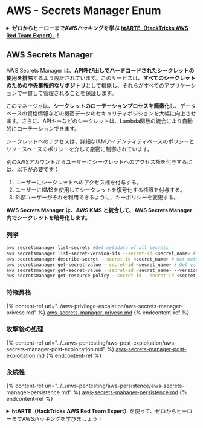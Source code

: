 # AWS - Secrets Manager Enum

<details>

<summary><strong>ゼロからヒーローまでAWSハッキングを学ぶ</strong> <a href="https://training.hacktricks.xyz/courses/arte"><strong>htARTE（HackTricks AWS Red Team Expert）</strong></a><strong>！</strong></summary>

HackTricks をサポートする他の方法:

* **HackTricks で企業を宣伝したい**または **HackTricks をPDFでダウンロードしたい**場合は、[**SUBSCRIPTION PLANS**](https://github.com/sponsors/carlospolop)をチェックしてください！
* [**公式PEASS＆HackTricksグッズ**](https://peass.creator-spring.com)を入手する
* [**The PEASS Family**](https://opensea.io/collection/the-peass-family)を発見し、独占的な[**NFTs**](https://opensea.io/collection/the-peass-family)のコレクションを見つける
* **💬 [**Discordグループ**](https://discord.gg/hRep4RUj7f)または[**telegramグループ**](https://t.me/peass)に参加するか、**Twitter** 🐦 [**@hacktricks_live**](https://twitter.com/hacktricks_live)**をフォローする。**
* **ハッキングトリックを共有するために、[**HackTricks**](https://github.com/carlospolop/hacktricks)と[**HackTricks Cloud**](https://github.com/carlospolop/hacktricks-cloud)のGitHubリポジトリにPRを提出する。**

</details>

## AWS Secrets Manager

AWS Secrets Manager は、**API呼び出しでハードコードされたシークレットの使用を排除**するよう設計されています。このサービスは、**すべてのシークレットのための中央集権的なリポジトリ**として機能し、それらがすべてのアプリケーションで一貫して管理されることを保証します。

このマネージャは、**シークレットのローテーションプロセスを簡素化**し、データベースの資格情報などの機密データのセキュリティポジションを大幅に向上させます。さらに、APIキーなどのシークレットは、Lambda関数の統合により自動的にローテーションできます。

シークレットへのアクセスは、詳細なIAMアイデンティティベースのポリシーとリソースベースのポリシーを介して厳密に制御されています。

別のAWSアカウントからユーザーにシークレットへのアクセス権を付与するには、以下が必要です：
1. ユーザーにシークレットへのアクセス権を付与する。
2. ユーザーにKMSを使用してシークレットを復号化する権限を付与する。
3. 外部ユーザーがそれを利用できるように、キーポリシーを変更する。

**AWS Secrets Manager は、AWS KMS と統合して、AWS Secrets Manager 内でシークレットを暗号化します。**

### **列挙**
```bash
aws secretsmanager list-secrets #Get metadata of all secrets
aws secretsmanager list-secret-version-ids --secret-id <secret_name> # Get versions
aws secretsmanager describe-secret --secret-id <secret_name> # Get metadata
aws secretsmanager get-secret-value --secret-id <secret_name> # Get value
aws secretsmanager get-secret-value --secret-id <secret_name> --version-id <version-id> # Get value of a different version
aws secretsmanager get-resource-policy --secret-id --secret-id <secret_name>
```
### 特権昇格

{% content-ref url="../aws-privilege-escalation/aws-secrets-manager-privesc.md" %}
[aws-secrets-manager-privesc.md](../aws-privilege-escalation/aws-secrets-manager-privesc.md)
{% endcontent-ref %}

### 攻撃後の処理

{% content-ref url="../../aws-pentesting/aws-post-exploitation/aws-secrets-manager-post-exploitation.md" %}
[aws-secrets-manager-post-exploitation.md](../../aws-pentesting/aws-post-exploitation/aws-secrets-manager-post-exploitation.md)
{% endcontent-ref %}

### 永続性

{% content-ref url="../../aws-pentesting/aws-persistence/aws-secrets-manager-persistence.md" %}
[aws-secrets-manager-persistence.md](../../aws-pentesting/aws-persistence/aws-secrets-manager-persistence.md)
{% endcontent-ref %}

<details>

<summary><strong>htARTE（HackTricks AWS Red Team Expert）</strong>を使って、ゼロからヒーローまでAWSハッキングを学びましょう！</summary>

HackTricksをサポートする他の方法：

- **HackTricksで企業を宣伝したい**、または**HackTricksをPDFでダウンロードしたい**場合は、[**SUBSCRIPTION PLANS**](https://github.com/sponsors/carlospolop)をチェックしてください！
- [**公式PEASS＆HackTricksのグッズ**](https://peass.creator-spring.com)を入手する
- [**The PEASS Family**](https://opensea.io/collection/the-peass-family)を発見し、独占的な[**NFTs**](https://opensea.io/collection/the-peass-family)のコレクションを見つける
- 💬 [**Discordグループ**](https://discord.gg/hRep4RUj7f)や[**telegramグループ**](https://t.me/peass)に**参加**するか、**Twitter** 🐦 [**@hacktricks_live**](https://twitter.com/hacktricks_live)で**フォロー**する
- **HackTricks**と[**HackTricks Cloud**](https://github.com/carlospolop/hacktricks)のGitHubリポジトリにPRを提出して、あなたのハッキングテクニックを共有する

</details>
